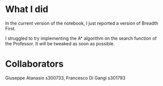 # What I did
In the current version of the notebook, I just reported a version of Breadth First.

I struggled to try implementing the A* algorithm on the search function of the Professor. It will be tweaked as soon as possible.


# Collaborators
Giuseppe Atanasio s300733, Francesco Di Gangi s301793